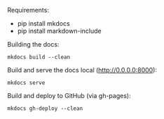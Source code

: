 Requirements:
- pip install mkdocs
- pip install markdown-include

Building the docs:
```
mkdocs build --clean
```

Build and serve the docs local (http://0.0.0.0:8000):
```
mkdocs serve
```

Build and deploy to GitHub (via gh-pages):
```
mkdocs gh-deploy --clean
```